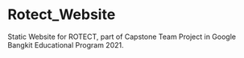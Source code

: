 # Rotect_Website
Static Website for ROTECT, part of Capstone Team Project in Google Bangkit Educational Program 2021.
